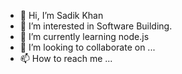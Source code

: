 - 👋 Hi, I’m Sadik Khan
- 👀 I’m interested in Software Building.
- 🌱 I’m currently learning node.js
- 💞️ I’m looking to collaborate on ...
- 📫 How to reach me ...

<!---
TechICS-Sadik/TechICS-Sadik is a ✨ special ✨ repository because its `README.md` (this file) appears on your GitHub profile.
You can click the Preview link to take a look at your changes.
--->
